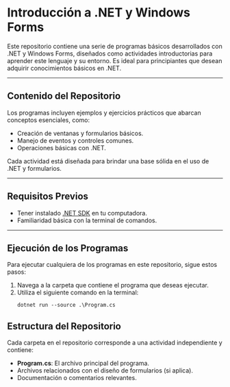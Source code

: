 # Introducción a .NET y Windows Forms

Este repositorio contiene una serie de programas básicos desarrollados con .NET y Windows Forms, diseñados como actividades introductorias para aprender este lenguaje y su entorno. Es ideal para principiantes que desean adquirir conocimientos básicos en .NET.

---

## Contenido del Repositorio

Los programas incluyen ejemplos y ejercicios prácticos que abarcan conceptos esenciales, como:

- Creación de ventanas y formularios básicos.
- Manejo de eventos y controles comunes.
- Operaciones básicas con .NET.

Cada actividad está diseñada para brindar una base sólida en el uso de .NET y formularios.

---

## Requisitos Previos

- Tener instalado [.NET SDK](https://dotnet.microsoft.com/download) en tu computadora.
- Familiaridad básica con la terminal de comandos.

---

## Ejecución de los Programas

Para ejecutar cualquiera de los programas en este repositorio, sigue estos pasos:

1. Navega a la carpeta que contiene el programa que deseas ejecutar.
2. Utiliza el siguiente comando en la terminal:
    ```
    dotnet run --source .\Program.cs
    ```  
## Estructura del Repositorio

Cada carpeta en el repositorio corresponde a una actividad independiente y contiene:

- **Program.cs**: El archivo principal del programa.
- Archivos relacionados con el diseño de formularios (si aplica).
- Documentación o comentarios relevantes.